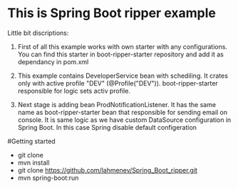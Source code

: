 # This is Spring Boot ripper example

Little bit discriptions:

1) First of all this example works with own starter with any configurations. 
You can find this starter in boot-ripper-starter repository and add it as dependancy in pom.xml

2) This example contains DeveloperService bean with schediling. It crates only with active profile "DEV" (@Profile("DEV")).
boot-ripper-starter responsible for logic sets activ profile. 

3) Next stage is adding bean ProdNotificationListener. It has the same name as boot-ripper-starter bean that responsible for 
sending email on console. It is same logic as we have custom DataSource configuration in Spring Boot. In this case Spring disable default configeration


#Getting started


- git clone 
- mvn install
- git clone https://github.com/lahmenev/Spring_Boot_ripper.git
- mvn spring-boot:run
